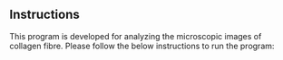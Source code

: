 ## Instructions

This program is developed for analyzing the microscopic images of collagen fibre. Please follow the below instructions to run the program:

[//]: # (1. When running the program for the first time, launch "Anaconda Prompt" &#40;move the mouse to the Windows Icon &#40;lower left&#41;, type "Anaconda" and select "Anaconda Prompt". A command window named "Anaconda Prompt" will show up&#41; and execute the "conda init" in the command window.)

[//]: # (2. Copy the "TWOMBLI" folder located in "C:\Program Files\Cabana\" to your personal user directory, such as "C:\Users\your_user_name\Documents", so that you will have your own copy of TWOMBLI and associated parameter files, which you can modify freely.)

[//]: # (3. There are 3 folders inside "TWOMBLI": 'Programs' folder containing 'Twombli_v4.ijm' and 3 parameter files, 'Input' folder used for storing images to be analyzed, and 'Output' folder used for storing analysis results.)

[//]: # (4. Copy the "Cabana" shortcut located in "C:\Program Files\Cabana" to your desktop and launch the program by double-clicking the icon. Once launched, it will sequentially ask for the locations of the 'Programs', 'Input', and 'Output' and the analysis will commence. The output of the analysis will be stored in subfolders within the 'Output' folder:)

[//]: # ()
[//]: # (   * **Eligible**: stores the images to be analyzed after the removal over-sized images. The 'Ignored_images.txt' file inside this subfolder recordes the names of the over-sized images that have been ignored.)

[//]: # (	* **Bins**: stores the binary masks resulted from RoI extraction. The RoI regions are highlighted in white while backgrounds are highlighted in black.)

[//]: # (	* **ROIs**: stores the extracted RoIs.)

[//]: # (	* **Masks**: this subfolder stores the results of ridge detection, anamorf, and gap analysis &#40;in the 'GapAnalysis' folder&#41;. )

[//]: # (	* **Masks/GapAnalysis**: this subfolder stores the gap analysis outcomes, comprising two output images for each image. One image features red circles, visualizing all gaps, irrespective of whether they occur between collagen fibers. The other image shows green circles depicting gaps within collagen fiber areas.	)

[//]: # (	)
[//]: # (	* **Ridges**: stores the visualization results of ridge detection in comparison to the original image.)

[//]: # (	* **Roads**: stores the ridge detection results with estimated width.)

[//]: # (	* **HDM**: stores the high density matrix areas generated by Twombli.)

[//]: # (	* **Twombli\_Results\_Final.csv**: contains all the resultant image statistics. )

[//]: # (	)
[//]: # (	)
[//]: # (## Parameter Settings)

[//]: # ()
[//]: # (It consists of two main components sequentially applied to the image:)

[//]: # ()
[//]: # (1. **Region of Interest &#40;RoI&#41; extraction**. This component aims to extract the collagen fibre areas in an image from cluttered background based on color and other low-level features. It relies on a self-supervised semantic segmenter based on convolutional neural networks to group semantically similar neighboring pixels. The mean color of the pixels in the same segment will be compared with a user-specified threshold to determine whether the segment is the region of interest. Its parameters can be specified in 'SegmenterParameters.txt':)

[//]: # ()
[//]: # (	- **Number of Labels**: the number of labels for semantic segmentation. It controls the level of granularity of segmentation. A higher number of labels will more likely result in segments of smaller size. The default value is 48.)

[//]: # ()
[//]: # (	- **Max Iterations**: the maximal number of iterations for semantic segmentation. This value should be large encough to generate reliable segmentation results but not too high to group all pixels into a single segment. The default value is 30.)

[//]: # (	)
[//]: # (	- **Normalized Hue Value**: the normalized hue value in [0,1] for the color of interest in HSB/HSV color space. The typical hue values for green, blue, and red color are 0.33, 0.66, and 1.0, respectively.)

[//]: # (	)
[//]: # (	- **Color Threshold**: color threshold used to determine RoI. Only segments with a mean color greater than this threshold will be extracted as RoI. The default value is 0.2.)

[//]: # (	)
[//]: # (	- **Min Size**: the minimal size of segments. Any segment with a size smaller than this parameter will be ignored. The default value is 64.)

[//]: # (	)
[//]: # (	- **Max Size**: the maximum allowable image size. Any image with a size larger than the *square* of this parameter will be ignored by the program. The default value is 2048.)

[//]: # (	)
[//]: # (	- **Mode**: Three modes are supported. "segmentation": only segmentation is performed, "twombli": image analysis is applied to the original image &#40;not regions of interests output by segmentation&#41;, and "both": image analysis is applied to the region of interest, i.e. both segmentation and twombli will be executed.)

[//]: # (	)
[//]: # (2. **Twombli**. This component aims for image quantification using Fiji plugins including [*Ridge Detection*]&#40;https://imagej.net/plugins/ridge-detection&#41;, *[Anamorf]&#40;https://github.com/djpbarry/AnaMorf/wiki&#41;*, and optional *[Gap Analysis]&#40;https://imagej.net/plugins/max-inscribed-circles&#41;*. The parameters of Anamorf can be specified in 'AnamorfProperties.xml', while those of Ridge Detection and the optional gap analysis can be specified in 'TwombliParameters.txt'. Please refer to this [doc]&#40;https://github.com/wershofe/TWOMBLI/blob/master/TWOMBLI_v1/TwombliDocumentation.docx&#41; for more details about parameter settings. Special attention is required for the following parameters:)

[//]: # ()
[//]: # (	* **Dark Line**: a boolean value. If it is specified as 0 &#40;false&#41;, the program assumes that fibres are light on a dark background. Otherwise, the program assumes that matrix fibres are dark on a light background.)

[//]: # (	* **Contrast Saturation**: a value in [0,1] shows the percent of pixels that will be saturated for constrast enhancement.)

[//]: # (	* **Min Line Width $\omega_{min}$**: the minimum ridge/line width in pixels that the ridge detection algorithm can detect. The line width &#40;$\omega$&#41; is used to estimate the 'Sigma' &#40;$\sigma$&#41; parameter of Gaussian filtering kernel: $\sigma=\frac{\omega}{2\sqrt{3}} +0.5$.)

[//]: # (	* **Max Line Width $\omega_{max}$**: the maximum ridge/line width in pixels that the ridege detection algorithm can detect. Twombli runs ridge detection repeatedly with every value in $[\omega_{min}, \omega_{max}]$ and takes the union of the detected ridges. **Setting a large line width &#40;e.g., >15&#41; gives rise to the chance of getting 'straight line artefacts', which are caused by the small &#40;close to zero&#41; upper threshold of filtering response.**)

[//]: # (	* **Line Width Step**: This parameter controls the sampling factor for line widths in [$\omega_{min}$, $\omega_{max}$]. It allows for increasing line width with a step larger than 1. For instance, if you want to detect ridges with multiple line widths 5, 7, and 9, you can specify line width step to 2 for $\omega_{min}=7$, $\omega_{max}=9$. The default value is 1, which means all line widths in [$\omega_{min}$, $\omega_{max}$] will be used for ridge detection.)

[//]: # (	* **Low Constrast $b_{l}$**: the lowest grayscale value of the line. This parameter is used to estimate the lower threshold &#40;$T_L$&#41; for filtering response: $T_L = \frac{0.17\omega b_l}{\sqrt{2\pi}\sigma^3}e^{-\frac{\omega^2}{8\sigma^2}}$. Line points with a response smaller as $T_L$ are rejected.)

[//]: # (	* **High Constrast $b_{u}$**: the highest grayscale value of the line. This parameter is used to estimate the upper threshold &#40;$T_U$&#41; for filtering response: $T_U = \frac{0.17\omega b_u}{\sqrt{2\pi}\sigma^3}e^{-\frac{\omega^2}{8\sigma^2}}$. Line points with a response larger as $T_U$ are accepted. Note that if Dark Line is set to 1 &#40;true&#41;, $b_u$ and $b_l$ will be calculated as $255-b_l$ and $255-b_u$, respectively.)

[//]: # (	* **Min/Max Curvature Window**: Towmbli quantifies the curvature of ridges/lines in curvature windows bounded by the minimum and maximum curvature windows with a step of 10.)

[//]: # (	* **Minimum Branch Length**: Any line/ridge with a lenght smaller than this value are ignored.)

[//]: # (	* **Minimum Gap Diameter**: the minimal gap diameter for gap analysis. *If it is specified a value no greater than 0, no gap analysis will be performed*.)